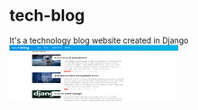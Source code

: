# tech-blog
It's a technology blog website created in Django
<img src='media/tech_blog.png' width=300 height=100>
